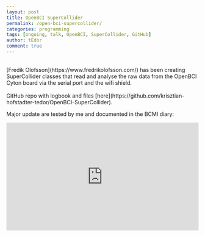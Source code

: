 ```yaml
---
layout: post
title: OpenBCI SuperCollider
permalink: /open-bci-supercollider/
categories: programming
tags: [ongoing, talk, OpenBCI, SuperCollider, GitHub]
author: tEdör
comment: true
---
```

<br>
[Fredik Olofsson](https://www.fredrikolofsson.com/) has been creating SuperCollider classes that read and analyse the raw data from the  OpenBCI Cyton board via the serial port and the wifi shield.
<br><br>
GitHub repo with logbook and files [here](https://github.com/krisztian-hofstadter-tedor/OpenBCI-SuperCollider).

Major update are tested by me and documented in the BCMI diary:

<div style="left: 0; width: 100%; height: 0; position: relative; padding-bottom: 56.2493%;"><iframe src="https://www.youtube.com/embed/videoseries?list=PLRr9g36OjY681MfQrZcCA3SUxxWJFwkXC" style="border: 0; top: 0; left: 0; width: 100%; height: 100%; position: absolute;" allowfullscreen scrolling="no"></iframe></div>
